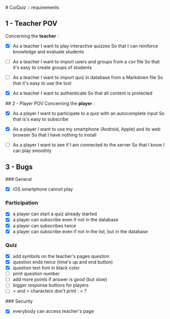 # CuiQuiz :: requirements

## 1 - Teacher POV
Concerning the **teacher** :
- [X]   As a teacher
		I want to play interactive quizzes
		So that I can reinforce knowledge and evaluate students

- [ ] 	As a teacher
		I want to import users and groups from a csv file
		So that it's easy to create groups of students

- [ ] 	As a teacher
		I want to import quiz in database from a Markdown file
		So that it's easy to use the tool

- [X]	As a teacher
		I want to authenticate
		So that all content is protected

## 2 - Player POV
Concerning the **player** :		
- [X] 	As a player
		I want to participate to a quiz with an autocomplete input
		So that is's easy to subscribe

- [X]	As a player
		I want to use my smartphone (Android, Apple) and its web browser
		So that I have nothing to install

- [ ]	As a player
		I want to see if I am connected to the server
		So that I know I can play smoothly


## 3 - Bugs
### General
- [X] iOS smartphone cannot play

### Participation
- [X] a player can start a quiz already started
- [X] a player can subscribe even if not in the database
- [X] a player can subscribes twice
- [X] a player can subscribe even if not in the list, but in the database

### Quiz
- [X] add symbols on the teacher's pages question
- [X] question ends twice (time's up and end button)
- [X] question text font in black color
- [ ] print question number
- [ ] add more points if answer is good (but slow)
- [ ] bigger response buttons for players
- [ ] < and > characters don't print : &lt; ?

### Security
- [X] everybody can access teacher's page



